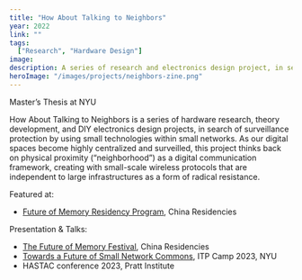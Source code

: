 ```yaml
---
title: "How About Talking to Neighbors"
year: 2022
link: ""
tags:
  ["Research", "Hardware Design"]
image:
description: A series of research and electronics design project, in search of surveillance resistance through using small wireless protocols. 
heroImage: "/images/projects/neighbors-zine.png"
---
```


Master’s Thesis at NYU

How About Talking to Neighbors is a series of hardware research, theory development, and DIY electronics design projects, in search of surveillance protection by using small technologies within small networks. As our digital spaces become highly centralized and surveilled, this project thinks back on physical proximity (“neighborhood”) as a digital communication framework, creating with small-scale wireless protocols that are independent to large infrastructures as a form of radical resistance.

Featured at:
- [Future of Memory Residency Program](https://www.chinaresidencies.com/news/346), China Residencies

Presentation & Talks:
- [The Future of Memory Festival](https://fomfestival.online/), China Residencies
- [Towards a Future of Small Network Commons](https://docs.google.com/presentation/d/1sf6OH5XBfECPKjCcPPG50uo6BF8o8pWOCltdEHe-Ni4/), ITP Camp 2023, NYU
- HASTAC conference 2023, Pratt Institute